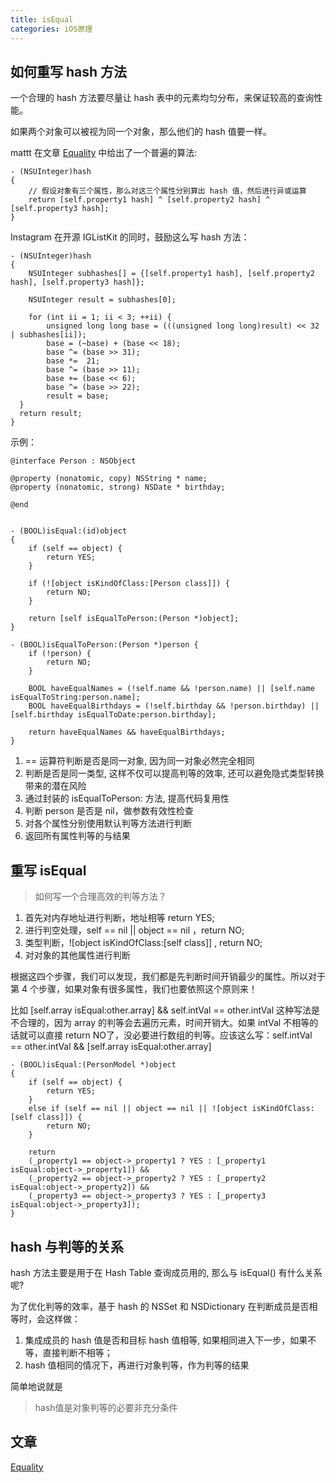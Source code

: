```yaml
---
title: isEqual
categories: iOS原理
---
```


## 如何重写 hash 方法

一个合理的 hash 方法要尽量让 hash 表中的元素均匀分布，来保证较高的查询性能。

如果两个对象可以被视为同一个对象，那么他们的 hash 值要一样。

mattt 在文章 [Equality](https://nshipster.com/equality/) 中给出了一个普遍的算法:

```
- (NSUInteger)hash 
{
	// 假设对象有三个属性，那么对这三个属性分别算出 hash 值，然后进行异或运算
    return [self.property1 hash] ^ [self.property2 hash] ^ [self.property3 hash];
}
```

Instagram 在开源 IGListKit 的同时，鼓励这么写 hash 方法：

```
- (NSUInteger)hash
{
	NSUInteger subhashes[] = {[self.property1 hash], [self.property2 hash], [self.property3 hash]};
	
	NSUInteger result = subhashes[0];
	
	for (int ii = 1; ii < 3; ++ii) {
		unsigned long long base = (((unsigned long long)result) << 32 | subhashes[ii]);
		base = (~base) + (base << 18);
		base ^= (base >> 31);
		base *=  21;
		base ^= (base >> 11);
		base += (base << 6);
		base ^= (base >> 22);
		result = base;
  }
  return result;
}
```

示例：

```
@interface Person : NSObject
 
@property (nonatomic, copy) NSString * name;
@property (nonatomic, strong) NSDate * birthday;
 
@end


- (BOOL)isEqual:(id)object
{
    if (self == object) {
        return YES;
    }
 
    if (![object isKindOfClass:[Person class]]) {
        return NO;
    }
 
    return [self isEqualToPerson:(Person *)object];
}
 
- (BOOL)isEqualToPerson:(Person *)person {
    if (!person) {
        return NO;
    }
 
    BOOL haveEqualNames = (!self.name && !person.name) || [self.name isEqualToString:person.name];
    BOOL haveEqualBirthdays = (!self.birthday && !person.birthday) || [self.birthday isEqualToDate:person.birthday];
 
    return haveEqualNames && haveEqualBirthdays;
}
```

1. == 运算符判断是否是同一对象, 因为同一对象必然完全相同
2. 判断是否是同一类型, 这样不仅可以提高判等的效率, 还可以避免隐式类型转换带来的潜在风险
3. 通过封装的 isEqualToPerson: 方法, 提高代码复用性
4. 判断 person 是否是 nil，做参数有效性检查
5. 对各个属性分别使用默认判等方法进行判断
6. 返回所有属性判等的与结果


## 重写 isEqual

> 如何写一个合理高效的判等方法？

1. 首先对内存地址进行判断，地址相等 return YES;
2. 进行判空处理，self == nil || object == nil ，return NO;
3. 类型判断，![object isKindOfClass:[self class]] , return NO;
4. 对对象的其他属性进行判断

根据这四个步骤，我们可以发现，我们都是先判断时间开销最少的属性。所以对于第 4 个步骤，如果对象有很多属性，我们也要依照这个原则来！

比如 [self.array isEqual:other.array] && self.intVal == other.intVal 这种写法是不合理的，因为 array 的判等会去遍历元素，时间开销大。如果 intVal 不相等的话就可以直接 return NO了，没必要进行数组的判等。应该这么写：self.intVal == other.intVal && [self.array isEqual:other.array]

```
- (BOOL)isEqual:(PersonModel *)object
{
	if (self == object) {
		return YES;
	}
	else if (self == nil || object == nil || ![object isKindOfClass:[self class]]) {
		return NO;
	}
	
	return
    (_property1 == object->_property1 ? YES : [_property1 isEqual:object->_property1]) &&
    (_property2 == object->_property2 ? YES : [_property2 isEqual:object->_property2]) &&
    (_property3 == object->_property3 ? YES : [_property3 isEqual:object->_property3]);
}
```


## hash 与判等的关系

hash 方法主要是用于在 Hash Table 查询成员用的, 那么与 isEqual() 有什么关系呢?

为了优化判等的效率，基于 hash 的 NSSet 和 NSDictionary 在判断成员是否相等时，会这样做：

1. 集成成员的 hash 值是否和目标 hash 值相等, 如果相同进入下一步，如果不等，直接判断不相等；
2. hash 值相同的情况下，再进行对象判等，作为判等的结果

简单地说就是

> hash值是对象判等的必要非充分条件


## 文章

[Equality](https://nshipster.com/equality/)
